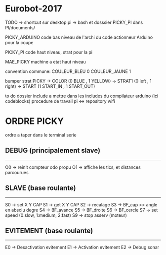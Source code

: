 # Eurobot-2017

TODO
-> shortcut sur desktop pi
-> bash et dosssier PICKY_PI dans PI/documents/

PICKY_ARDUINO
code bas niveau de l'archi du code actionneur Arduino pour la coupe

PICKY_PI
code haut niveau, strat pour la pi

MAE_PICKY
machine a etat haut niveau

convention commune:
 COULEUR_BLEU 0
 COULEUR_JAUNE  1
 
bumper strat
PICKY 
-> COLOR (0 BLUE , 1 YELLOW)
-> STRAT1 (0 left , 1 right)
-> START (1 START_IN , 1 START_OUT)
 

to do
dossier include a mettre dans les includes du compilateur arduino (ici codeblocks) 
procedure de travail pi <-> repository wifi



# ORDRE PICKY

ordre a taper dans le terminal serie

## DEBUG (principalement slave)
------------------------------
 O0 -> reinit compteur odo propu
 O1 -> affiche les tics, et distances parcourues




## SLAVE (base roulante)
------------------------------
 S0 -> set X Y CAP
 S1 -> get X Y CAP
 S2 -> recalage
 S3 -> BF_cap >> angle en absolu degre
 S4 -> BF_avance 
 S5 -> BF_droite
 S6 -> BF_cercle
 S7 -> set speed (0:slow, 1:medium, 2:fast)
 S9 -> stop asserv (moteur)


## EVITEMENT (base roulante)
------------------------------

 E0 -> Desactivation evitement
 E1 -> Activation evitement
 E2 -> Debug sonar


